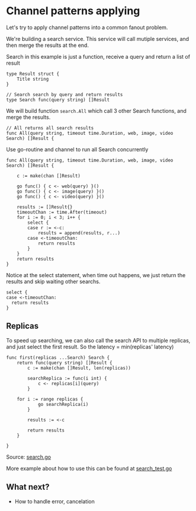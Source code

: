 # Channel patterns applying

Let's try to apply channel patterns into a common fanout problem.

We're building a search service. This service will call mutiple services, and then merge the results at the end.

Search in this example is just a function, receive a query and return a list of result
```
type Result struct {
	Title string
}

// Search search by query and return results
type Search func(query string) []Result
```

We will build function `search.All` which call 3 other Search functions, and merge the results.
```
// All returns all search results
func All(query string, timeout time.Duration, web, image, video Search) []Result {
```

Use go-routine and channel to run all Search concurrently

```
func All(query string, timeout time.Duration, web, image, video Search) []Result {

	c := make(chan []Result)

	go func() { c <- web(query) }()
	go func() { c <- image(query) }()
	go func() { c <- video(query) }()

	results := []Result{}
	timeoutChan := time.After(timeout)
	for i := 0; i < 3; i++ {
		select {
		case r := <-c:
			results = append(results, r...)
		case <-timeoutChan:
			return results
		}
	}
	return results
}
```

Notice at the select statement, when time out happens, we just return the results and skip waiting other searchs.
```
select {
case <-timeoutChan:
  return results
}
```

## Replicas
To speed up searching, we can also call the search API to multiple replicas, and just select the first result. So the latency = min(replicas' latency)

```
func first(replicas ...Search) Search {
	return func(query string) []Result {
		c := make(chan []Result, len(replicas))

		searchReplica := func(i int) {
			c <- replicas[i](query)
		}
		
    for i := range replicas {
			go searchReplica(i)
		}

		results := <-c

		return results
	}

}
```

Source: [search.go](./src/search/search.go)

More example about how to use this can be found at [search_test.go](./src/search/search_test.go)

## What next?
- How to handle error, cancelation

